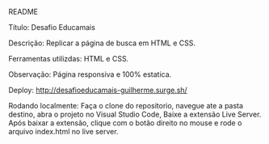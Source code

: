 README

Título: Desafio Educamais

Descrição: Replicar a página de busca em HTML e CSS.

Ferramentas utilizdas: HTML e CSS.

Observação: Página responsiva e 100% estatica.

Deploy: http://desafioeducamais-guilherme.surge.sh/

Rodando localmente: Faça o clone do repositorio, navegue ate a pasta destino, abra o projeto no Visual Studio Code, Baixe a extensão Live Server. Após baixar a extensão, clique com o botão direito no mouse e rode o arquivo index.html no live server.
